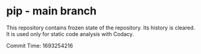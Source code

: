 # pip - main branch

This repository contains frozen state of the repository.
Its history is cleared. It is used only for static code
analysis with Codacy.

Commit Time: 1693254216